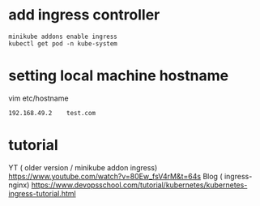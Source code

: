 # add ingress controller
```
minikube addons enable ingress
kubectl get pod -n kube-system
```


# setting local machine hostname
vim etc/hostname
```
192.168.49.2    test.com
```




# tutorial
YT ( older version / minikube addon ingress)
https://www.youtube.com/watch?v=80Ew_fsV4rM&t=64s
Blog ( ingress-nginx)
https://www.devopsschool.com/tutorial/kubernetes/kubernetes-ingress-tutorial.html